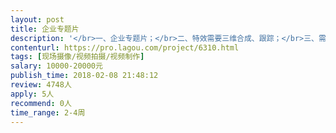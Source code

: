 ```yaml
---                
layout: post       
title: 企业专题片           
description: '</br>一、企业专题片；</br>二、特效需要三维合成、跟踪；</br>三、需要调色</br>四、时间长度：6分；制作周期30天；</br>'     
contenturl: https://pro.lagou.com/project/6310.html      
tags: [现场摄像/视频拍摄/视频制作]            
salary: 10000-20000元          
publish_time: 2018-02-08 21:48:12         
review: 4748人                   
apply: 5人                   
recommend: 0人                   
time_range: 2-4周              
---                 
```

